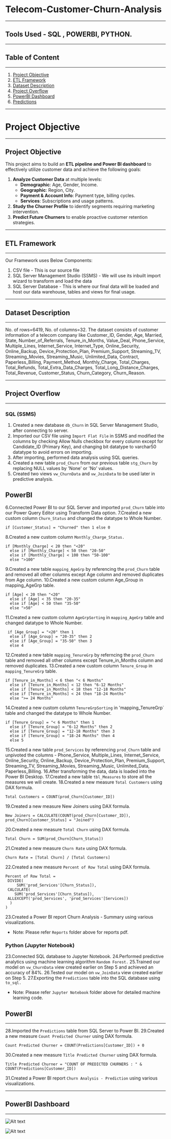 # Telecom-Customer-Churn-Analysis
---
## Tools Used - SQL , POWERBI, PYTHON.
---
## Table of Content
---
1. [Project Objective](#project-objective)  
2. [ETL Framework](#etl-framework)  
3. [Dataset Description](#dataset-description)  
4. [Project Overflow](#project-overflow)  
5. [PowerBI Dashboard](#powerbi-dashboard)  
6. [Predictions](#predictions)

---
# Project Objective
---
## Project Objective
This project aims to build an **ETL pipeline and Power BI dashboard** to effectively utilize customer data and achieve the following goals:
1. **Analyze Customer Data** at multiple levels:
   - **Demographic**: Age, Gender, Income.
   - **Geographic**: Region, City.
   - **Payment & Account Info**: Payment type, billing cycles.
   - **Services**: Subscriptions and usage patterns.
2. **Study the Churner Profile** to identify segments requiring marketing intervention.
3. **Predict Future Churners** to enable proactive customer retention strategies.

---

## ETL Framework
---
Our Framework uses Below Components:
1.  CSV file - This is our source file
2.  SQL Server Management Studio (SSMS) - We will use its inbuilt import wizard to transform and load the data
3.  SQL Server Database - This is where our final data will be loaded and host our data warehouse, tables and views for final usage.
---
## Dataset Description
---
No. of rows=6419, No. of columns=32. The dataset consists of customer information of a telecom company like Customer_ID, Gender, Age, Married, State, Number_of_Referrals, Tenure_in_Months, Value_Deal, Phone_Service, Multiple_Lines, Internet_Service, Internet_Type, Online_Security, Online_Backup, Device_Protection_Plan, Premium_Support, Streaming_TV, Streaming_Movies, Streaming_Music, Unlimited_Data, Contract, Paperless_Billing, Payment_Method, Monthly_Charge, Total_Charges, Total_Refunds, Total_Extra_Data_Charges, Total_Long_Distance_Charges, Total_Revenue, Customer_Status, Churn_Category, Churn_Reason.

---
## Project Overflow
---
### SQL (SSMS)
1.  Created a new database `db_Churn` in SQL Server Management Studio, after connecting to server.
2.  Imported our CSV file using `Import Flat File` in SSMS and modified the columns by checking Allow Nulls checkbox for every column except for Candidate_ID (Primary Key), and changing bit datatype to varchar50 datatype to avoid errors on importing.
3.  After importing, performed data analysis using SQL queries.
4.  Created a new table `prod_Churn` from our previous table `stg_Churn` by replacing NULL values by 'None' or 'No' values.
5.  Created two views `vw_ChurnData` and `vw_JoinData` to be used later in predictive analysis.

## PowerBI
6.Connected Power BI to our SQL Server and imported `prod_Churn` table into our Power Query Editor using Transform Data option.
7.Created a new custom column ```Churn_Status``` and changed the datatype to Whole Number.
```dax
if [Customer_Status] = "Churned" then 1 else 0
```
8.Created a new custom column ```Monthly_Charge_Status.```
``` dax
if [Monthly_Charge] < 20 then "<20"
  else if [Monthly_Charge] < 50 then "20-50"
  else if [Monthly_Charge] < 100 then "50-100"
  else ">100"
```
9.Created a new table ```mapping_AgeGrp``` by referencing the ```prod_Churn``` table and removed all other columns except Age column and removed duplicates from Age column.
10.Created a new custom column Age_Group in mapping_AgeGrp table.
``` dax
if [Age] < 20 then "<20"
  else if [Age] < 35 then "20-35"
  else if [Age] < 50 then "35-50"
  else ">50"
```
11.Created a new custom column ```AgeGrpSorting``` in ```mapping_AgeGrp``` table and changed datatype to Whole Number.
``` dax
 if [Age_Group] = "<20" then 1
  else if [Age_Group] = "20-35" then 2
  else if [Age_Group] = "35-50" then 3
  else 4
```
12.Created a new table ```mapping_TenureGrp``` by referncing the ```prod_Churn``` table and removed all other columns except Tenure_in_Months column and removed duplicates.
13.Created a new custom column ```Tenure_Group``` in ```mapping_TenureGrp``` table.
``` dax
if [Tenure_in_Months] < 6 then "< 6 Months"
  else if [Tenure_in_Months] < 12 then "6-12 Months"
  else if [Tenure_in_Months] < 18 then "12-18 Months"
  else if [Tenure_in_Months] < 24 then "18-24 Months"
  else ">= 24 Months"
```
14.Created a new custom column ```TenureGrpSorting``` in 'mapping_TenureGrp` table and changed the datatype to Whole Number.
``` dax
if [Tenure_Group] = "< 6 Months" then 1
  else if [Tenure_Group] = "6-12 Months" then 2
  else if [Tenure_Group] = "12-18 Months" then 3
  else if [Tenure_Group] = "18-24 Months" then 4
  else 5
```
15.Created a new table ```prod_Services``` by referencing ```prod_Churn``` table and unpivoted the columns - Phone_Service, Multiple_Lines, Internet_Service, Online_Security, Online_Backup, Device_Protection_Plan, Premium_Support, Streaming_TV, Streaming_Movies, Streaming_Music, Unlimited_Data, Paperless_Billing.
16.After transforming the data, data is loaded into the Power BI Desktop.
17.Created a new table ```tbl_Measures``` to store all the measures we will create.
18.Created a new measure ```Total Customers``` using DAX formula.
``` dax
Total Customers = COUNT(prod_Churn[Customer_ID])
```
19.Created a new measure New Joiners using DAX formula.
``` dax
New Joiners = CALCULATE(COUNT(prod_Churn[Customer_ID]), prod_Churn[Customer_Status] = "Joined")
```
20.Created a new measure ```Total Churn``` using DAX formula.
``` dax
Total Churn = SUM(prod_Churn[Churn_Status])
```
21.Created a new measure ```Churn Rate``` using DAX formula.
``` dax
Churn Rate = [Total Churn] / [Total Customers]
```
22.Created a new measure ```Percent of Row Total``` using DAX formula.
``` dax
Percent of Row Total = 
 DIVIDE(
     SUM('prod_Services'[Churn_Status]),
 CALCULATE(
    SUM('prod_Services'[Churn_Status]),
 ALLEXCEPT('prod_Services', 'prod_Services'[Services])
  )
)
```
23.Created a Power BI report Churn Analysis - Summary using various visualizations.

- Note: Please refer `Reports` folder above for reports pdf.

### Python (Jupyter Notebook)
23.Connected SQL database to Jupyter Notebook.
24.Performed predictive analytics using machine learning algorithm ```Random Forest.```
25.Trained our model on ```vw_ChurnData``` view created earlier on Step 5 and achieved an accuracy of 84%.
26.Tested our model on ```vw_JoinData``` view created earlier on Step 5.
27.Exporting the ```Predictions``` table into the SQL database using ```to_sql.```

- Note: Please refer `Jupyter Notebook` folder above for detailed machine learning code.

## PowerBI
---
28.Imported the ```Predictions``` table from SQL Server to Power BI.
29.Created a new measure ```Count Predicted Churner``` using DAX formula.
``` dax
Count Predicted Churner = COUNT(Predictions[Customer_ID]) + 0
```
30.Created a new measure ```Title Predicted Churner``` using DAX formula.
``` dax
Title Predicted Churner = "COUNT OF PREDICTED CHURNERS : " & COUNT(Predictions[Customer_ID])
```
31.Created a Power BI report ```Churn Analysis - Prediction``` using various visualizations.

---
## PowerBI Dashboard

---
![Alt text](https://github.com/prakyath21/Telecom-Customer-Churn-Analysis/blob/main/Reports/Churn_Analysis%20Summary.png?raw=true)

![Alt text](https://github.com/prakyath21/Telecom-Customer-Churn-Analysis/blob/main/Reports/Churn_Analysis_Prediction.png?raw=true)























  
